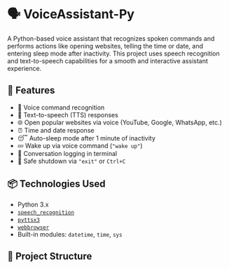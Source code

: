 # 🗣️ VoiceAssistant-Py

A Python-based voice assistant that recognizes spoken commands and performs actions like opening websites, telling the time or date, and entering sleep mode after inactivity. This project uses speech recognition and text-to-speech capabilities for a smooth and interactive assistant experience.

## 🚀 Features

- 🎤 Voice command recognition
- 💬 Text-to-speech (TTS) responses
- 🌐 Open popular websites via voice (YouTube, Google, WhatsApp, etc.)
- ⏰ Time and date response
- 😴 Auto-sleep mode after 1 minute of inactivity
- 💤 Wake up via voice command (`"wake up"`)
- 📜 Conversation logging in terminal
- 🛑 Safe shutdown via `"exit"` or `Ctrl+C`

## 📦 Technologies Used

- Python 3.x
- [`speech_recognition`](https://pypi.org/project/SpeechRecognition/)
- [`pyttsx3`](https://pypi.org/project/pyttsx3/)
- [`webbrowser`](https://docs.python.org/3/library/webbrowser.html)
- Built-in modules: `datetime`, `time`, `sys`

## 📁 Project Structure

